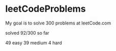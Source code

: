 # leetCodeProblems
My goal is to solve 300 problems at leetCode.com

solved 92/300 so far

49 easy
39 medium
4 hard
